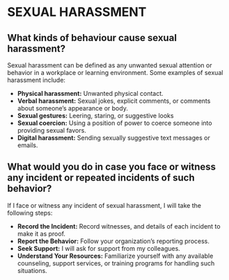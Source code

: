 # SEXUAL HARASSMENT

## What kinds of behaviour cause sexual harassment?

Sexual harassment can be defined as any unwanted sexual attention or behavior in a workplace or learning environment. Some examples of sexual harassment include:

- **Physical harassment:** Unwanted physical contact.
- **Verbal harassment:**  Sexual jokes, explicit comments, or comments about someone’s appearance or body.
- **Sexual gestures:** Leering, staring, or suggestive looks
- **Sexual coercion:** Using a position of power to coerce someone into providing sexual favors.
- **Digital harassment:** Sending sexually suggestive text messages or emails.


## What would you do in case you face or witness any incident or repeated incidents of such behavior?
If I face or witness any incident of sexual harassment, I will take the following steps:

- **Record the Incident:** Record witnesses, and details of each incident to make it as proof.
- **Report the Behavior:** Follow your organization’s reporting process.
- **Seek Support:** I will ask for support from my colleagues.
- **Understand Your Resources:** Familiarize yourself with any available counseling, support services, or training programs for handling such situations.
